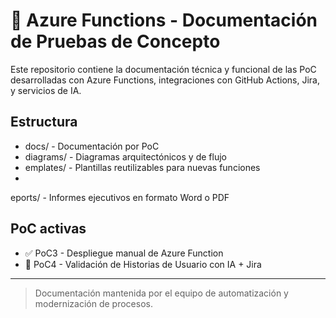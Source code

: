 ﻿# 📘 Azure Functions - Documentación de Pruebas de Concepto

Este repositorio contiene la documentación técnica y funcional de las PoC desarrolladas con Azure Functions, integraciones con GitHub Actions, Jira, y servicios de IA.

## Estructura

- docs/ - Documentación por PoC
- diagrams/ - Diagramas arquitectónicos y de flujo
- 	emplates/ - Plantillas reutilizables para nuevas funciones
- eports/ - Informes ejecutivos en formato Word o PDF

## PoC activas

- ✅ PoC3 - Despliegue manual de Azure Function
- 🚧 PoC4 - Validación de Historias de Usuario con IA + Jira

---

> Documentación mantenida por el equipo de automatización y modernización de procesos.
